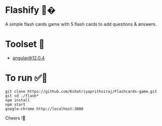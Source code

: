 # Flashify 📝�
A simple flash cards game with 5 flash cards to add questions & answers. 

# Toolset 🧰
- angular@12.0.4
  
# To run ​✅​🐝​

```shell
git clone https://github.com/Kshatriyaprithviraj/Flashcards-game.git
git cd ./flash*
npm install
npm start
google-chrome http://localhost:3000
```
Cheers !🍻
